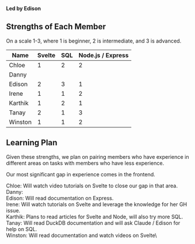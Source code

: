 **Led by Edison**

## Strengths of Each Member

On a scale 1-3, where 1 is beginner, 2 is intermediate, and 3 is advanced.

| Name    | Svelte | SQL | Node.js / Express |
| ------- | ------ | --- | ----------------- |
| Chloe   | 1      | 2   | 2                 |
| Danny   |        |     |                   |
| Edison  | 2      | 3   | 1                 |
| Irene   | 1      | 1   | 2                 |
| Karthik | 1      | 2   | 1                 |
| Tanay   | 2      | 1   | 3                 |
| Winston | 1      | 1   | 2                 |

## Learning Plan

Given these strengths, we plan on pairing members who have experience in different areas on tasks with members who have less experience.

Our most significant gap in experience comes in the frontend.

Chloe: Will watch video tutorials on Svelte to close our gap in that area.\
Danny:\
Edison: Will read documentation on Express.\
Irene: Will watch tutorials on Svelte and leverage the knowledge for her GH issue.\
Karthik: Plans to read articles for Svelte and Node, will also try more SQL.\
Tanay: Will read DuckDB documentation and will ask Claude / Edison for help on SQL.\
Winston: Will read documentation and watch videos on Svelte\
